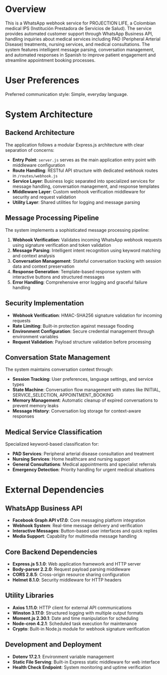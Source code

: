 # Overview

This is a WhatsApp webhook service for PROJECTION LIFE, a Colombian medical IPS (Institución Prestadora de Servicios de Salud). The service provides automated customer support through WhatsApp Business API, handling inquiries about medical services including PAD (Peripheral Arterial Disease) treatments, nursing services, and medical consultations. The system features intelligent message parsing, conversation management, and automated responses in Spanish to improve patient engagement and streamline appointment booking processes.

# User Preferences

Preferred communication style: Simple, everyday language.

# System Architecture

## Backend Architecture
The application follows a modular Express.js architecture with clear separation of concerns:

- **Entry Point**: `server.js` serves as the main application entry point with middleware configuration
- **Route Handling**: RESTful API structure with dedicated webhook routes in `/routes/webhook.js`
- **Service Layer**: Business logic separated into specialized services for message handling, conversation management, and response templates
- **Middleware Layer**: Custom webhook verification middleware for security and request validation
- **Utility Layer**: Shared utilities for logging and message parsing

## Message Processing Pipeline
The system implements a sophisticated message processing pipeline:

1. **Webhook Verification**: Validates incoming WhatsApp webhook requests using signature verification and token validation
2. **Message Parsing**: Intelligent intent recognition using keyword matching and context analysis
3. **Conversation Management**: Stateful conversation tracking with session data and context preservation
4. **Response Generation**: Template-based response system with interactive buttons and structured messages
5. **Error Handling**: Comprehensive error logging and graceful failure handling

## Security Implementation
- **Webhook Verification**: HMAC-SHA256 signature validation for incoming requests
- **Rate Limiting**: Built-in protection against message flooding
- **Environment Configuration**: Secure credential management through environment variables
- **Request Validation**: Payload structure validation before processing

## Conversation State Management
The system maintains conversation context through:
- **Session Tracking**: User preferences, language settings, and service types
- **State Machine**: Conversation flow management with states like INITIAL, SERVICE_SELECTION, APPOINTMENT_BOOKING
- **Memory Management**: Automatic cleanup of expired conversations to prevent memory leaks
- **Message History**: Conversation log storage for context-aware responses

## Medical Service Classification
Specialized keyword-based classification for:
- **PAD Services**: Peripheral arterial disease consultation and treatment
- **Nursing Services**: Home healthcare and nursing support
- **General Consultations**: Medical appointments and specialist referrals
- **Emergency Detection**: Priority handling for urgent medical situations

# External Dependencies

## WhatsApp Business API
- **Facebook Graph API v17.0**: Core messaging platform integration
- **Webhook System**: Real-time message delivery and verification
- **Interactive Messages**: Button-based user interfaces and quick replies
- **Media Support**: Capability for multimedia message handling

## Core Backend Dependencies
- **Express.js 5.1.0**: Web application framework and HTTP server
- **Body-parser 2.2.0**: Request payload parsing middleware
- **CORS 2.8.5**: Cross-origin resource sharing configuration
- **Helmet 8.1.0**: Security middleware for HTTP headers

## Utility Libraries
- **Axios 1.11.0**: HTTP client for external API communications
- **Winston 3.17.0**: Structured logging with multiple output formats
- **Moment.js 2.30.1**: Date and time manipulation for scheduling
- **Node-cron 4.2.1**: Scheduled task execution for maintenance
- **Crypto**: Built-in Node.js module for webhook signature verification

## Development and Deployment
- **Dotenv 17.2.1**: Environment variable management
- **Static File Serving**: Built-in Express static middleware for web interface
- **Health Check Endpoint**: System monitoring and uptime verification